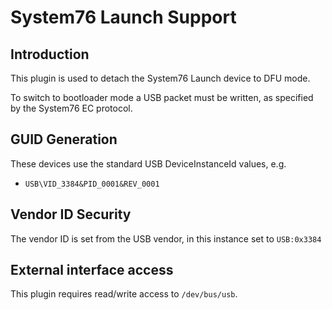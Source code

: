 System76 Launch Support
=================

Introduction
------------

This plugin is used to detach the System76 Launch device to DFU mode.

To switch to bootloader mode a USB packet must be written, as specified by the
System76 EC protocol.

GUID Generation
---------------

These devices use the standard USB DeviceInstanceId values, e.g.

 * `USB\VID_3384&PID_0001&REV_0001`

Vendor ID Security
------------------

The vendor ID is set from the USB vendor, in this instance set to `USB:0x3384`

External interface access
-------------------------
This plugin requires read/write access to `/dev/bus/usb`.
